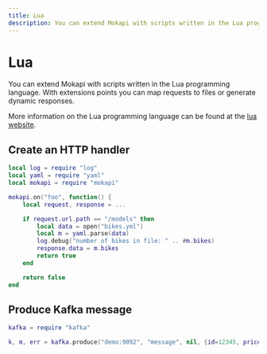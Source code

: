 ```yaml
---
title: Lua
description: You can extend Mokapi with scripts written in the Lua programming language.
---
```

# Lua

You can extend Mokapi with scripts written in the Lua programming language. With
extensions points you can map requests to files or generate dynamic responses.

More information on the Lua programming language can be found at the [lua website](http://www.lua.org/).

## Create an HTTP handler
```lua
local log = require "log"
local yaml = require "yaml"
local mokapi = require "mokapi"

mokapi.on("foo", function() {
    local request, response = ...

    if request.url.path == "/models" then
        local data = open("bikes.yml")
        local m = yaml.parse(data)
        log.debug("number of bikes in file: " .. #m.bikes)
        response.data = m.bikes
        return true
    end

    return false
end
```

## Produce Kafka message
```lua
kafka = require "kafka"

k, m, err = kafka.produce("demo:9092", "message", nil, {id=12345, price= 12, shipTo= {name= "Bern"}})
```